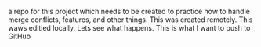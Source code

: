 
a repo for this project which needs to be created to practice how to handle merge conflicts, features, and other things. This was created remotely. This waws editied locally. Lets see what happens. This is what I want to push to GitHub

